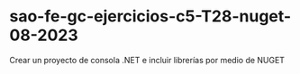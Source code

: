 # sao-fe-gc-ejercicios-c5-T28-nuget-08-2023
Crear un proyecto de consola .NET e incluir librerías por medio de NUGET
